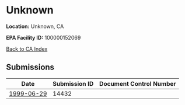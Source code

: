 # Unknown

**Location:** Unknown, CA

**EPA Facility ID:** 100000152069

[Back to CA Index](../../index.md)

## Submissions

| Date | Submission ID | Document Control Number |
|------|--------------|-------------------------|
| [1999-06-29](submissions/14432.md) | 14432 |  |
